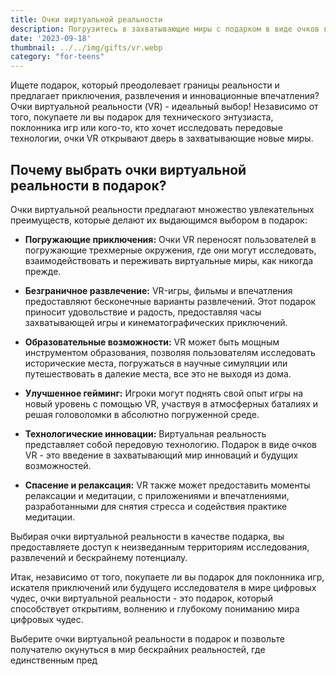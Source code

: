```yaml
---
title: Очки виртуальной реальности
description: Погрузитесь в захватывающие миры с подарком в виде очков виртуальной реальности.
date: '2023-09-18'
thumbnail: ../../img/gifts/vr.webp
category: "for-teens"
---
```

Ищете подарок, который преодолевает границы реальности и предлагает приключения, развлечения и инновационные впечатления? Очки виртуальной реальности (VR) - идеальный выбор! Независимо от того, покупаете ли вы подарок для технического энтузиаста, поклонника игр или кого-то, кто хочет исследовать передовые технологии, очки VR открывают дверь в захватывающие новые миры.

## Почему выбрать очки виртуальной реальности в подарок?

Очки виртуальной реальности предлагают множество увлекательных преимуществ, которые делают их выдающимся выбором в подарок:

- **Погружающие приключения:** Очки VR переносят пользователей в погружающие трехмерные окружения, где они могут исследовать, взаимодействовать и переживать виртуальные миры, как никогда прежде.

- **Безграничное развлечение:** VR-игры, фильмы и впечатления предоставляют бесконечные варианты развлечений. Этот подарок приносит удовольствие и радость, предоставляя часы захватывающей игры и кинематографических приключений.

- **Образовательные возможности:** VR может быть мощным инструментом образования, позволяя пользователям исследовать исторические места, погружаться в научные симуляции или путешествовать в далекие места, все это не выходя из дома.

- **Улучшенное гейминг:** Игроки могут поднять свой опыт игры на новый уровень с помощью VR, участвуя в атмосферных баталиях и решая головоломки в абсолютно погруженной среде.

- **Технологические инновации:** Виртуальная реальность представляет собой передовую технологию. Подарок в виде очков VR - это введение в захватывающий мир инноваций и будущих возможностей.

- **Спасение и релаксация:** VR также может предоставить моменты релаксации и медитации, с приложениями и впечатлениями, разработанными для снятия стресса и содействия практике медитации.

Выбирая очки виртуальной реальности в качестве подарка, вы предоставляете доступ к неизведанным территориям исследования, развлечений и бескрайнему потенциалу.

Итак, независимо от того, покупаете ли вы подарок для поклонника игр, искателя приключений или будущего исследователя в мире цифровых чудес, очки виртуальной реальности - это подарок, который способствует открытиям, волнению и глубокому пониманию мира цифровых чудес.

Выберите очки виртуальной реальности в подарок и позвольте получателю окунуться в мир бескрайних реальностей, где единственным пред
